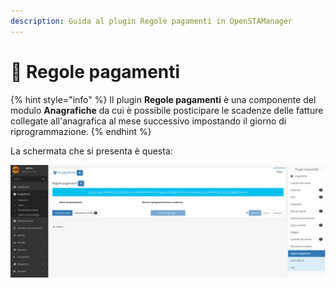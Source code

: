 ```yaml
---
description: Guida al plugin Regole pagamenti in OpenSTAManager
---
```


# 📑 Regole pagamenti

{% hint style="info" %}
Il plugin **Regole pagamenti** è una componente del modulo **Anagrafiche** da cui è possibile posticipare le scadenze delle fatture collegate all'anagrafica al mese successivo impostando il giorno di riprogrammazione.
{% endhint %}

La schermata che si presenta è questa:

![](<../../../.gitbook/assets/image (36) (1) (1) (1) (1) (1) (2) (1) (1) (1).png>)
